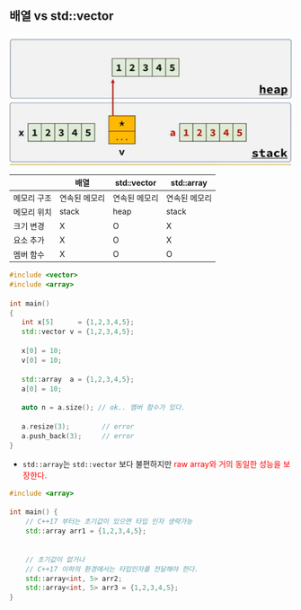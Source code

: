 <style>
r { color: Red }
o { color: Orange }
g { color: Green }
</style>

## 배열 vs std::vector

 ![](../img/6-05_array_vector.png)

 ||배열|std::vector|std::array|
 |--|--|--|--|
 |메모리 구조|연속된 메모리|연속된 메모리|연속된 메모리|
 |메모리 위치|stack|heap|stack|
 |크기 변경|X|O|X|
 |요소 추가|X|O|X|
 |멤버 함수|X|O|O|

 ```c++
#include <vector>
#include <array>	

int main()
{
	int x[5]      = {1,2,3,4,5};
	std::vector v = {1,2,3,4,5};

	x[0] = 10;
	v[0] = 10;

	std::array  a = {1,2,3,4,5};
	a[0] = 10;

	auto n = a.size(); // ok.. 멤버 함수가 있다.

	a.resize(3);		// error
	a.push_back(3);		// error
}
 ```
- `std::array`는 `std::vector` 보다 불편하지만 <r>raw array와 거의 동일한 성능을 보장한다.</r>


```c++
#include <array>

int main() {
	// C++17 부터는 초기값이 있으면 타입 인자 생략가능
	std::array arr1 = {1,2,3,4,5};


	// 초기값이 없거나 
	// C++17 이하의 환경에서는 타입인자를 전달해야 한다.
	std::array<int, 5> arr2; 		
	std::array<int, 5> arr3 = {1,2,3,4,5}; 		
}
```





